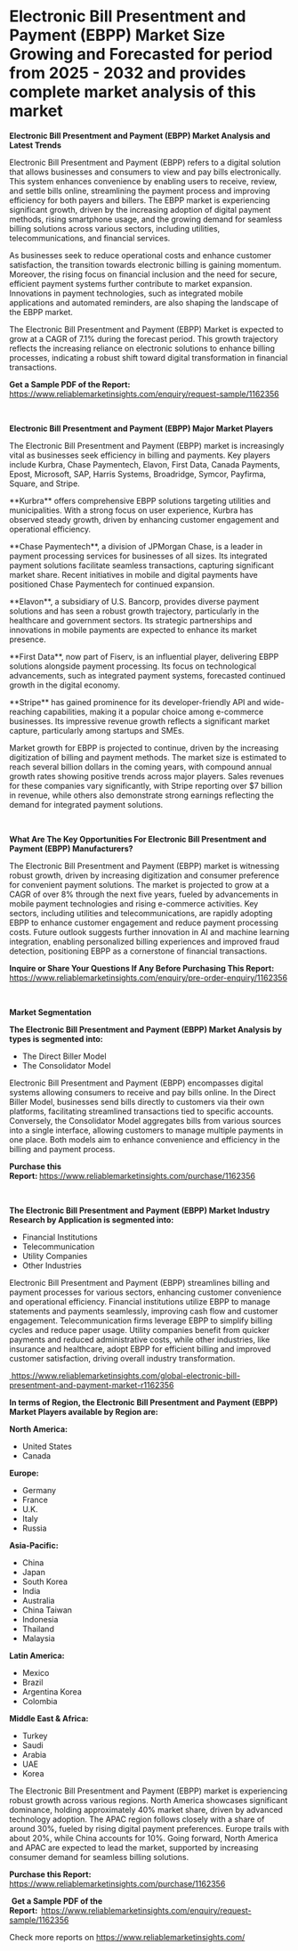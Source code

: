 <p><h1>Electronic Bill Presentment and Payment (EBPP) Market Size Growing and Forecasted for period from 2025 - 2032 and provides complete market analysis of this market</h1></p><p><strong>Electronic Bill Presentment and Payment (EBPP) Market Analysis and Latest Trends</strong></p>
<p><p>Electronic Bill Presentment and Payment (EBPP) refers to a digital solution that allows businesses and consumers to view and pay bills electronically. This system enhances convenience by enabling users to receive, review, and settle bills online, streamlining the payment process and improving efficiency for both payers and billers. The EBPP market is experiencing significant growth, driven by the increasing adoption of digital payment methods, rising smartphone usage, and the growing demand for seamless billing solutions across various sectors, including utilities, telecommunications, and financial services.</p><p>As businesses seek to reduce operational costs and enhance customer satisfaction, the transition towards electronic billing is gaining momentum. Moreover, the rising focus on financial inclusion and the need for secure, efficient payment systems further contribute to market expansion. Innovations in payment technologies, such as integrated mobile applications and automated reminders, are also shaping the landscape of the EBPP market.</p><p>The Electronic Bill Presentment and Payment (EBPP) Market is expected to grow at a CAGR of 7.1% during the forecast period. This growth trajectory reflects the increasing reliance on electronic solutions to enhance billing processes, indicating a robust shift toward digital transformation in financial transactions.</p></p>
<p><strong>Get a Sample PDF of the Report:&nbsp;</strong> <a href="https://www.reliablemarketinsights.com/enquiry/request-sample/1162356?utm_campaign=2188&utm_medium=2&utm_source=Github&utm_content=ia&utm_term=11032025&utm_id=electronic-bill-presentment-and-payment-ebpp">https://www.reliablemarketinsights.com/enquiry/request-sample/1162356</a></p>
<p>&nbsp;</p>
<p><strong>Electronic Bill Presentment and Payment (EBPP) Major Market Players</strong></p>
<p><p>The Electronic Bill Presentment and Payment (EBPP) market is increasingly vital as businesses seek efficiency in billing and payments. Key players include Kurbra, Chase Paymentech, Elavon, First Data, Canada Payments, Epost, Microsoft, SAP, Harris Systems, Broadridge, Symcor, Payfirma, Square, and Stripe.</p><p>**Kurbra** offers comprehensive EBPP solutions targeting utilities and municipalities. With a strong focus on user experience, Kurbra has observed steady growth, driven by enhancing customer engagement and operational efficiency.</p><p>**Chase Paymentech**, a division of JPMorgan Chase, is a leader in payment processing services for businesses of all sizes. Its integrated payment solutions facilitate seamless transactions, capturing significant market share. Recent initiatives in mobile and digital payments have positioned Chase Paymentech for continued expansion.</p><p>**Elavon**, a subsidiary of U.S. Bancorp, provides diverse payment solutions and has seen a robust growth trajectory, particularly in the healthcare and government sectors. Its strategic partnerships and innovations in mobile payments are expected to enhance its market presence.</p><p>**First Data**, now part of Fiserv, is an influential player, delivering EBPP solutions alongside payment processing. Its focus on technological advancements, such as integrated payment systems, forecasted continued growth in the digital economy.</p><p>**Stripe** has gained prominence for its developer-friendly API and wide-reaching capabilities, making it a popular choice among e-commerce businesses. Its impressive revenue growth reflects a significant market capture, particularly among startups and SMEs.</p><p>Market growth for EBPP is projected to continue, driven by the increasing digitization of billing and payment methods. The market size is estimated to reach several billion dollars in the coming years, with compound annual growth rates showing positive trends across major players. Sales revenues for these companies vary significantly, with Stripe reporting over $7 billion in revenue, while others also demonstrate strong earnings reflecting the demand for integrated payment solutions.</p></p>
<p>&nbsp;</p>
<p><strong>What Are The Key Opportunities For Electronic Bill Presentment and Payment (EBPP) Manufacturers?</strong></p>
<p><p>The Electronic Bill Presentment and Payment (EBPP) market is witnessing robust growth, driven by increasing digitization and consumer preference for convenient payment solutions. The market is projected to grow at a CAGR of over 8% through the next five years, fueled by advancements in mobile payment technologies and rising e-commerce activities. Key sectors, including utilities and telecommunications, are rapidly adopting EBPP to enhance customer engagement and reduce payment processing costs. Future outlook suggests further innovation in AI and machine learning integration, enabling personalized billing experiences and improved fraud detection, positioning EBPP as a cornerstone of financial transactions.</p></p>
<p><strong>Inquire or Share Your Questions If Any Before Purchasing This Report:</strong> <a href="https://www.reliablemarketinsights.com/enquiry/pre-order-enquiry/1162356?utm_campaign=2188&utm_medium=2&utm_source=Github&utm_content=ia&utm_term=11032025&utm_id=electronic-bill-presentment-and-payment-ebpp">https://www.reliablemarketinsights.com/enquiry/pre-order-enquiry/1162356</a></p>
<p>&nbsp;</p>
<p><strong>Market Segmentation</strong></p>
<p><strong>The Electronic Bill Presentment and Payment (EBPP) Market Analysis by types is segmented into:</strong></p>
<p><ul><li>The Direct Biller Model</li><li>The Consolidator Model</li></ul></p>
<p><p>Electronic Bill Presentment and Payment (EBPP) encompasses digital systems allowing consumers to receive and pay bills online. In the Direct Biller Model, businesses send bills directly to customers via their own platforms, facilitating streamlined transactions tied to specific accounts. Conversely, the Consolidator Model aggregates bills from various sources into a single interface, allowing customers to manage multiple payments in one place. Both models aim to enhance convenience and efficiency in the billing and payment process.</p></p>
<p><strong>Purchase this Report:&nbsp;</strong><a href="https://www.reliablemarketinsights.com/purchase/1162356?utm_campaign=2188&utm_medium=2&utm_source=Github&utm_content=ia&utm_term=11032025&utm_id=electronic-bill-presentment-and-payment-ebpp">https://www.reliablemarketinsights.com/purchase/1162356</a></p>
<p>&nbsp;</p>
<p><strong>The Electronic Bill Presentment and Payment (EBPP) Market Industry Research by Application is segmented into:</strong></p>
<p><ul><li>Financial Institutions</li><li>Telecommunication</li><li>Utility Companies</li><li>Other Industries</li></ul></p>
<p><p>Electronic Bill Presentment and Payment (EBPP) streamlines billing and payment processes for various sectors, enhancing customer convenience and operational efficiency. Financial institutions utilize EBPP to manage statements and payments seamlessly, improving cash flow and customer engagement. Telecommunication firms leverage EBPP to simplify billing cycles and reduce paper usage. Utility companies benefit from quicker payments and reduced administrative costs, while other industries, like insurance and healthcare, adopt EBPP for efficient billing and improved customer satisfaction, driving overall industry transformation.</p></p>
<p><a href="https://www.reliablemarketinsights.com/global-electronic-bill-presentment-and-payment-market-r1162356?utm_campaign=2188&utm_medium=2&utm_source=Github&utm_content=ia&utm_term=11032025&utm_id=electronic-bill-presentment-and-payment-ebpp">&nbsp;https://www.reliablemarketinsights.com/global-electronic-bill-presentment-and-payment-market-r1162356</a></p>
<p><strong>In terms of Region, the Electronic Bill Presentment and Payment (EBPP) Market Players available by Region are:</strong></p>
<p>
    <p> <strong> North America: </strong>
        <ul>
            <li>United States</li>
            <li>Canada</li>
        </ul>
        </p> 
    <p> <strong> Europe: </strong>
        <ul>
            <li>Germany</li>
            <li>France</li>
            <li>U.K.</li>
            <li>Italy</li>
            <li>Russia</li>
        </ul>
        </p> 
    <p> <strong> Asia-Pacific: </strong>
        <ul>
            <li>China</li>
            <li>Japan</li>
            <li>South Korea</li>
            <li>India</li>
            <li>Australia</li>
            <li>China Taiwan</li>
            <li>Indonesia</li>
            <li>Thailand</li>
            <li>Malaysia</li>
        </ul>
        </p> 
    <p> <strong> Latin America: </strong>
        <ul>
            <li>Mexico</li>
            <li>Brazil</li>
            <li>Argentina Korea</li>
            <li>Colombia</li>
        </ul>
        </p> 
    <p> <strong> Middle East & Africa: </strong>
        <ul>
            <li>Turkey</li>
            <li>Saudi</li>
            <li>Arabia</li>
            <li>UAE</li>
            <li>Korea</li>
        </ul>
    </p>
    </p>
<p><p>The Electronic Bill Presentment and Payment (EBPP) market is experiencing robust growth across various regions. North America showcases significant dominance, holding approximately 40% market share, driven by advanced technology adoption. The APAC region follows closely with a share of around 30%, fueled by rising digital payment preferences. Europe trails with about 20%, while China accounts for 10%. Going forward, North America and APAC are expected to lead the market, supported by increasing consumer demand for seamless billing solutions.</p></p>
<p><strong>Purchase this Report: </strong><a href="https://www.reliablemarketinsights.com/purchase/1162356?utm_campaign=2188&utm_medium=2&utm_source=Github&utm_content=ia&utm_term=11032025&utm_id=electronic-bill-presentment-and-payment-ebpp">https://www.reliablemarketinsights.com/purchase/1162356</a></p>
<p>&nbsp;<strong>Get a Sample PDF of the Report:&nbsp;&nbsp;</strong><a href="https://www.reliablemarketinsights.com/enquiry/request-sample/1162356?utm_campaign=2188&utm_medium=2&utm_source=Github&utm_content=ia&utm_term=11032025&utm_id=electronic-bill-presentment-and-payment-ebpp">https://www.reliablemarketinsights.com/enquiry/request-sample/1162356</a></p>
<p><strong></strong></p>
<p>Check more reports on <a href="https://www.reliablemarketinsights.com/?utm_campaign=2188&utm_medium=2&utm_source=Github&utm_content=ia&utm_term=11032025&utm_id=electronic-bill-presentment-and-payment-ebpp">https://www.reliablemarketinsights.com/</a></p>